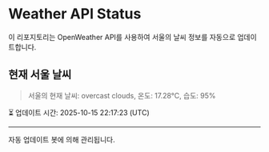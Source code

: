 
# Weather API Status

이 리포지토리는 OpenWeather API를 사용하여 서울의 날씨 정보를 자동으로 업데이트합니다.

## 현재 서울 날씨
> 서울의 현재 날씨: overcast clouds, 온도: 17.28°C, 습도: 95%

⏳ 업데이트 시간: 2025-10-15 22:17:23 (UTC)

---
자동 업데이트 봇에 의해 관리됩니다.
